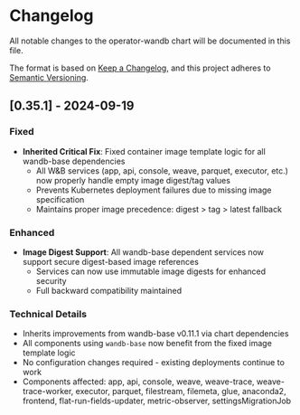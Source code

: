 # Changelog

All notable changes to the operator-wandb chart will be documented in this file.

The format is based on [Keep a Changelog](https://keepachangelog.com/en/1.0.0/),
and this project adheres to [Semantic Versioning](https://semver.org/spec/v2.0.0.html).

## [0.35.1] - 2024-09-19

### Fixed
- **Inherited Critical Fix**: Fixed container image template logic for all wandb-base dependencies
  - All W&B services (app, api, console, weave, parquet, executor, etc.) now properly handle empty image digest/tag values
  - Prevents Kubernetes deployment failures due to missing image specification
  - Maintains proper image precedence: digest > tag > latest fallback

### Enhanced
- **Image Digest Support**: All wandb-base dependent services now support secure digest-based image references
  - Services can now use immutable image digests for enhanced security
  - Full backward compatibility maintained

### Technical Details
- Inherits improvements from wandb-base v0.11.1 via chart dependencies
- All components using `wandb-base` now benefit from the fixed image template logic
- No configuration changes required - existing deployments continue to work
- Components affected: app, api, console, weave, weave-trace, weave-trace-worker, executor, parquet, filestream, filemeta, glue, anaconda2, frontend, flat-run-fields-updater, metric-observer, settingsMigrationJob
